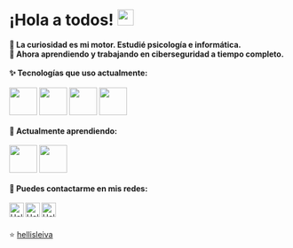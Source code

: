 
<h1> ¡Hola a todos! <img src="https://github.com/piyushP7pravin/piyushP7pravin/blob/master/Hi.gif" width="29px"> </h1>

**🔭 La curiosidad es mi motor. Estudié psicología e informática.**<br>
**🧭 Ahora aprendiendo y trabajando en ciberseguridad a tiempo completo.**
<br>
<br>
**✨ Tecnologías que uso actualmente:**<br>
<br>
<code><a href="https://es.wikipedia.org/wiki/GNU/Linux" target="_blank"><img height="50" src="https://www.vectorlogo.zone/logos/linuxfoundation/linuxfoundation-ar21.svg"></a></code>
<code><a href="https://www.python.org/" target="_blank"><img height="50" src="https://www.vectorlogo.zone/logos/python/python-ar21.svg"></a></code>
<code><a href="https://git-scm.com/" target="_blank"><img height="50" src="https://www.vectorlogo.zone/logos/git-scm/git-scm-ar21.svg"></a></code>
<code><a href="https://www.mysql.com/" target="_blank"><img height="50" src="https://www.vectorlogo.zone/logos/mysql/mysql-ar21.svg"></a></code>
<br>
<br>
**🌱 Actualmente aprendiendo:** <br>
<br>
<code><a href="https://www.javascript.com/" target="_blank"><img height="50" src="https://www.vectorlogo.zone/logos/javascript/javascript-ar21.svg"></a></code>
<code><a href="https://cloud.google.com/" target="_blank"><img height="50" src="https://www.vectorlogo.zone/logos/google_cloud/google_cloud-ar21.svg"></a></code>
<br>
<br>
**💬 Puedes contactarme en mis redes:**<br>
<br> 
  <a href="https://www.linkedin.com/in/hellisleiva/">
   <img align="left" alt="Hellis Leiva | Linkedin" width="26px" src="https://www.vectorlogo.zone/logos/linkedin/linkedin-tile.svg" />
  </a>
  <a href="https://twitter.com/hellisleiva">
    <img align="left" alt="Hellis Leiva | Twitter" width="26px" src="https://www.vectorlogo.zone/logos/twitter/twitter-tile.svg" />
  </a>
  <a href="https://github.com/hellisleiva">
    <img align="left" alt="Hellis Leiva | Github" width="26px" src="https://www.vectorlogo.zone/logos/github/github-tile.svg" />
  </a>
<br>
<br>

⭐️ [hellisleiva](https://hellisleiva.github.io)

